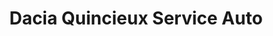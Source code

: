 ---
title: "Dacia Quincieux Service Auto"
url: /quincieux/dacia-quincieux-service-auto/
shop: réparation de voitures
---